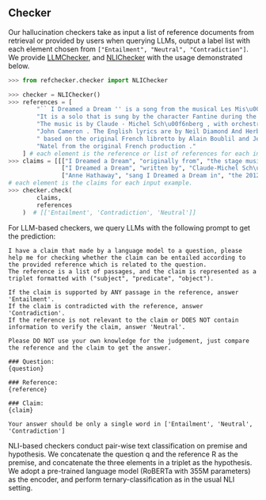 ## Checker

Our hallucination checkers take as input a list of reference documents from retrieval or provided by users when querying LLMs, output a label list with each element chosen from `["Entailment", "Neutral", "Contradiction"]`. We provide [LLMChecker](llm_checker.py), and [NLIChecker](nli_checker.py) with the usage demonstrated below.

```python
>>> from refchecker.checker import NLIChecker

>>> checker = NLIChecker()
>>> references = [
        "`` I Dreamed a Dream '' is a song from the musical Les Mis\u00e9rables . "
        "It is a solo that is sung by the character Fantine during the first act . "
        "The music is by Claude - Michel Sch\u00f6nberg , with orchestrations by "
        "John Cameron . The English lyrics are by Neil Diamond And Herbert Kretzmer ,"
        " based on the original French libretto by Alain Boublil and Jean - Marc "
        "Natel from the original French production ."
    ] # each element is the reference or list of references for each input example.
>>> claims = [[["I Dreamed a Dream", "originally from", "the stage musical Les Mis\u00e9rables"],
               ["I Dreamed a Dream", "written by", "Claude-Michel Sch\u00f6nberg and Alain Boublil"],
               ["Anne Hathaway", "sang I Dreamed a Dream in", "the 2012 film adaptation of Les Mis\u00e9rables"]]]
# each element is the claims for each input example.
>>> checker.check(
        claims,
        references
    )  # [['Entailment', 'Contradiction', 'Neutral']]

```

For LLM-based checkers, we query LLMs with the following prompt to get the prediction:

```
I have a claim that made by a language model to a question, please help me for checking whether the claim can be entailed according to the provided reference which is related to the question. 
The reference is a list of passages, and the claim is represented as a triplet formatted with ("subject", "predicate", "object").

If the claim is supported by ANY passage in the reference, answer 'Entailment'. 
If the claim is contradicted with the reference, answer 'Contradiction'.
If the reference is not relevant to the claim or DOES NOT contain information to verify the claim, answer 'Neutral'. 

Please DO NOT use your own knowledge for the judgement, just compare the reference and the claim to get the answer.

### Question:
{question}

### Reference:
{reference}

### Claim:
{claim}

Your answer should be only a single word in ['Entailment', 'Neutral', 'Contradiction']
```

NLI-based checkers conduct pair-wise text classification on premise and hypothesis. We concatenate the question q and the reference R as the premise, and concatenate the three elements in a triplet as the hypothesis. We adopt a pre-trained language model (RoBERTa with 355M parameters) as the encoder, and perform ternary-classification as in the usual NLI setting.
